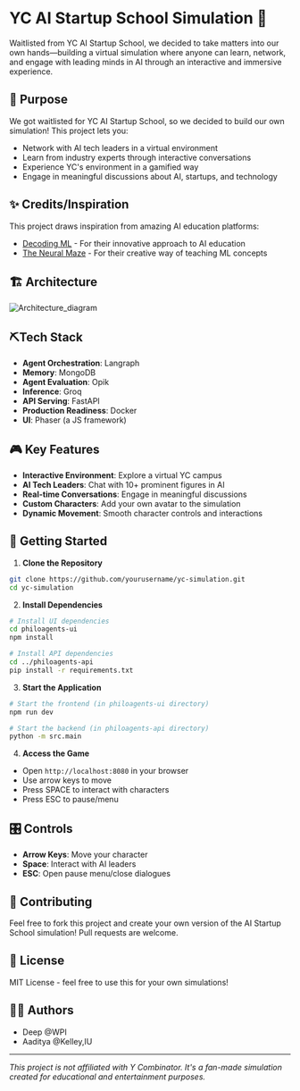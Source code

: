 # YC AI Startup School Simulation 🚀

Waitlisted from YC AI Startup School, we decided to take matters into our own hands—building a virtual simulation where anyone can learn, network, and engage with leading minds in AI through an interactive and immersive experience.

## 🎯 Purpose

We got waitlisted for YC AI Startup School, so we decided to build our own simulation! This project lets you:
- Network with AI tech leaders in a virtual environment
- Learn from industry experts through interactive conversations
- Experience YC's environment in a gamified way
- Engage in meaningful discussions about AI, startups, and technology

## ✨ Credits/Inspiration

This project draws inspiration from amazing AI education platforms:
- [Decoding ML](https://decodingml.substack.com) - For their innovative approach to AI education
- [The Neural Maze](https://theneuralmaze.substack.com) - For their creative way of teaching ML concepts


## 🏗️ Architecture

![Architecture_diagram](https://github.com/user-attachments/assets/014822aa-4cd2-4d87-8b36-b651039d9ec0)


## ⛏️Tech Stack
- **Agent Orchestration**: Langraph
- **Memory**: MongoDB
- **Agent Evaluation**: Opik
- **Inference**: Groq
- **API Serving**: FastAPI
- **Production Readiness**: Docker
- **UI**: Phaser (a JS framework)

## 🎮 Key Features

- **Interactive Environment**: Explore a virtual YC campus
- **AI Tech Leaders**: Chat with 10+ prominent figures in AI
- **Real-time Conversations**: Engage in meaningful discussions
- **Custom Characters**: Add your own avatar to the simulation
- **Dynamic Movement**: Smooth character controls and interactions

## 🚀 Getting Started

1. **Clone the Repository**
```bash
git clone https://github.com/yourusername/yc-simulation.git
cd yc-simulation
```

2. **Install Dependencies**
```bash
# Install UI dependencies
cd philoagents-ui
npm install

# Install API dependencies
cd ../philoagents-api
pip install -r requirements.txt
```

3. **Start the Application**
```bash
# Start the frontend (in philoagents-ui directory)
npm run dev

# Start the backend (in philoagents-api directory)
python -m src.main
```

4. **Access the Game**
- Open `http://localhost:8080` in your browser
- Use arrow keys to move
- Press SPACE to interact with characters
- Press ESC to pause/menu

## 🎛️ Controls

- **Arrow Keys**: Move your character
- **Space**: Interact with AI leaders
- **ESC**: Open pause menu/close dialogues


## 🤝 Contributing

Feel free to fork this project and create your own version of the AI Startup School simulation! Pull requests are welcome.

## 📝 License

MIT License - feel free to use this for your own simulations!

## 🙋‍♂️ Authors

- Deep @WPI
- Aaditya @Kelley,IU

---

*This project is not affiliated with Y Combinator. It's a fan-made simulation created for educational and entertainment purposes.*
